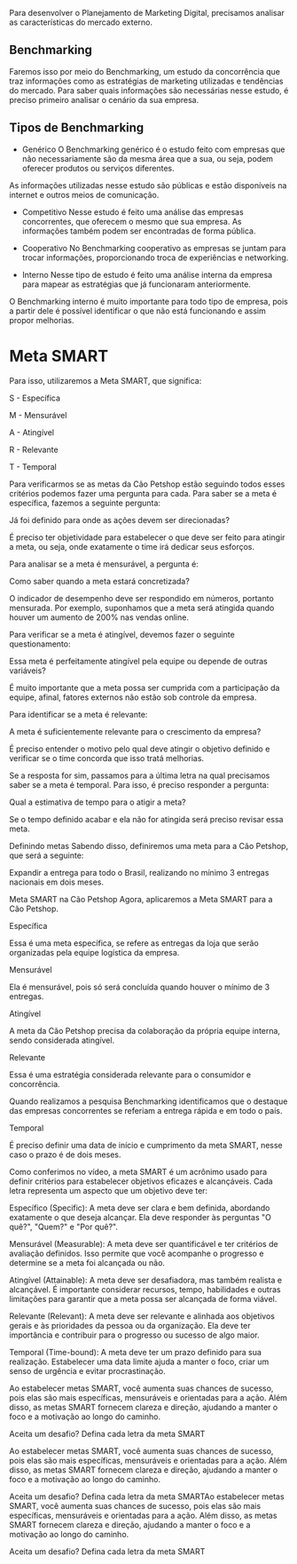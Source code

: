 Para desenvolver o Planejamento de Marketing Digital, precisamos analisar as características do mercado externo.

## Benchmarking
Faremos isso por meio do Benchmarking, um estudo da concorrência que traz informações como as estratégias de marketing utilizadas e tendências do mercado.
Para saber quais informações são necessárias nesse estudo, é preciso primeiro analisar o cenário da sua empresa.


## Tipos de Benchmarking

- Genérico
O Benchmarking genérico é o estudo feito com empresas que não necessariamente são da mesma área que a sua, ou seja, podem oferecer produtos ou serviços diferentes.

As informações utilizadas nesse estudo são públicas e estão disponíveis na internet e outros meios de comunicação.

- Competitivo
Nesse estudo é feito uma análise das empresas concorrentes, que oferecem o mesmo que sua empresa. As informações também podem ser encontradas de forma pública.

- Cooperativo
No Benchmarking cooperativo as empresas se juntam para trocar informações, proporcionando troca de experiências e networking.

- Interno
Nesse tipo de estudo é feito uma análise interna da empresa para mapear as estratégias que já funcionaram anteriormente.

O Benchmarking interno é muito importante para todo tipo de empresa, pois a partir dele é possível identificar o que não está funcionando e assim propor melhorias.

# Meta SMART

Para isso, utilizaremos a Meta SMART, que significa:

S - Específica

M - Mensurável

A - Atingível

R - Relevante

T - Temporal

Para verificarmos se as metas da Cão Petshop estão seguindo todos esses critérios podemos fazer uma pergunta para cada. Para saber se a meta é específica, fazemos a seguinte pergunta:

Já foi definido para onde as ações devem ser direcionadas?

É preciso ter objetividade para estabelecer o que deve ser feito para atingir a meta, ou seja, onde exatamente o time irá dedicar seus esforços.

Para analisar se a meta é mensurável, a pergunta é:

Como saber quando a meta estará concretizada?

O indicador de desempenho deve ser respondido em números, portanto mensurada. Por exemplo, suponhamos que a meta será atingida quando houver um aumento de 200% nas vendas online.

Para verificar se a meta é atingível, devemos fazer o seguinte questionamento:

Essa meta é perfeitamente atingível pela equipe ou depende de outras variáveis?

É muito importante que a meta possa ser cumprida com a participação da equipe, afinal, fatores externos não estão sob controle da empresa.

Para identificar se a meta é relevante:

A meta é suficientemente relevante para o crescimento da empresa?

É preciso entender o motivo pelo qual deve atingir o objetivo definido e verificar se o time concorda que isso tratá melhorias.

Se a resposta for sim, passamos para a última letra na qual precisamos saber se a meta é temporal. Para isso, é preciso responder a pergunta:

Qual a estimativa de tempo para o atigir a meta?

Se o tempo definido acabar e ela não for atingida será preciso revisar essa meta.

Definindo metas
Sabendo disso, definiremos uma meta para a Cão Petshop, que será a seguinte:

Expandir a entrega para todo o Brasil, realizando no mínimo 3 entregas nacionais em dois meses.

Meta SMART na Cão Petshop
Agora, aplicaremos a Meta SMART para a Cão Petshop.

Específica

Essa é uma meta específica, se refere as entregas da loja que serão organizadas pela equipe logística da empresa.

Mensurável

Ela é mensurável, pois só será concluída quando houver o mínimo de 3 entregas.

Atingível

A meta da Cão Petshop precisa da colaboração da própria equipe interna, sendo considerada atingível.

Relevante

Essa é uma estratégia considerada relevante para o consumidor e concorrência.

Quando realizamos a pesquisa Benchmarking identificamos que o destaque das empresas concorrentes se referiam a entrega rápida e em todo o país.

Temporal

É preciso definir uma data de início e cumprimento da meta SMART, nesse caso o prazo é de dois meses.

Como conferimos no vídeo, a meta SMART é um acrônimo usado para definir critérios para estabelecer objetivos eficazes e alcançáveis. Cada letra representa um aspecto que um objetivo deve ter:

Específico (Specific): A meta deve ser clara e bem definida, abordando exatamente o que deseja alcançar. Ela deve responder às perguntas "O quê?", "Quem?" e "Por quê?".

Mensurável (Measurable): A meta deve ser quantificável e ter critérios de avaliação definidos. Isso permite que você acompanhe o progresso e determine se a meta foi alcançada ou não.

Atingível (Attainable): A meta deve ser desafiadora, mas também realista e alcançável. É importante considerar recursos, tempo, habilidades e outras limitações para garantir que a meta possa ser alcançada de forma viável.

Relevante (Relevant): A meta deve ser relevante e alinhada aos objetivos gerais e às prioridades da pessoa ou da organização. Ela deve ter importância e contribuir para o progresso ou sucesso de algo maior.

Temporal (Time-bound): A meta deve ter um prazo definido para sua realização. Estabelecer uma data limite ajuda a manter o foco, criar um senso de urgência e evitar procrastinação.

Ao estabelecer metas SMART, você aumenta suas chances de sucesso, pois elas são mais específicas, mensuráveis e orientadas para a ação. Além disso, as metas SMART fornecem clareza e direção, ajudando a manter o foco e a motivação ao longo do caminho.

Aceita um desafio? Defina cada letra da meta SMART

Ao estabelecer metas SMART, você aumenta suas chances de sucesso, pois elas são mais específicas, mensuráveis e orientadas para a ação. Além disso, as metas SMART fornecem clareza e direção, ajudando a manter o foco e a motivação ao longo do caminho.

Aceita um desafio? Defina cada letra da meta SMARTAo estabelecer metas SMART, você aumenta suas chances de sucesso, pois elas são mais específicas, mensuráveis e orientadas para a ação. Além disso, as metas SMART fornecem clareza e direção, ajudando a manter o foco e a motivação ao longo do caminho.

Aceita um desafio? Defina cada letra da meta SMART



